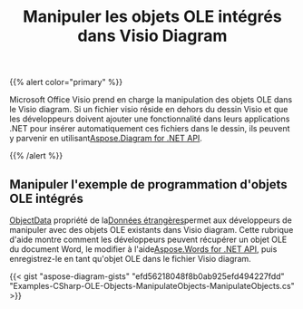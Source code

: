 ﻿---
title: Manipuler les objets OLE intégrés dans Visio Diagram
type: docs
weight: 10
url: /fr/net/manipulate-the-embedded-ole-objects-in-visio-diagram/
description: Cette page décrit comment manipuler l'objet ole avec la bibliothèque Aspose.Diagram.
---
{{% alert color="primary" %}}

Microsoft Office Visio prend en charge la manipulation des objets OLE dans le Visio diagram. Si un fichier visio réside en dehors du dessin Visio et que les développeurs doivent ajouter une fonctionnalité dans leurs applications .NET pour insérer automatiquement ces fichiers dans le dessin, ils peuvent y parvenir en utilisant[Aspose.Diagram for .NET API](https://products.aspose.com/diagram/net/).

{{% /alert %}}
## **Manipuler l'exemple de programmation d'objets OLE intégrés**
[ObjectData](http://www.aspose.com/api/net/diagram/aspose.diagram/foreigndata/properties/objectdata) propriété de la[Données étrangères](http://www.aspose.com/api/net/diagram/aspose.diagram/foreigndata)permet aux développeurs de manipuler avec des objets OLE existants dans Visio diagram. Cette rubrique d'aide montre comment les développeurs peuvent récupérer un objet OLE du document Word, le modifier à l'aide[Aspose.Words for .NET API](https://products.aspose.com/words/net), puis enregistrez-le en tant qu'objet OLE dans le fichier Visio diagram.

{{< gist "aspose-diagram-gists" "efd56218048f8b0ab925efd494227fdd" "Examples-CSharp-OLE-Objects-ManipulateObjects-ManipulateObjects.cs" >}}
